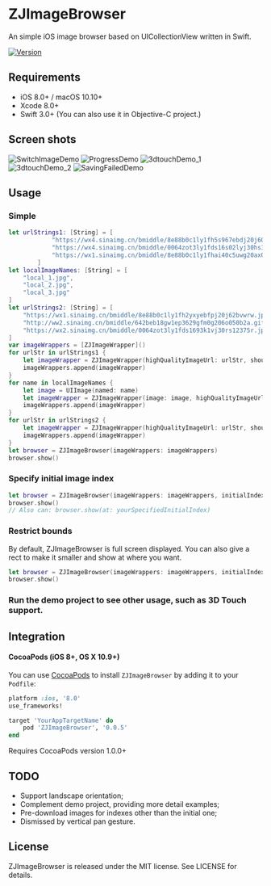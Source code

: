 # ZJImageBrowser
An simple iOS image browser based on UICollectionView written in Swift.

[![Version](https://img.shields.io/badge/pod-v0.0.5-brightgreen.svg)](https://img.shields.io/badge/pod-v0.0.4-brightgreen.svg)

## Requirements

- iOS 8.0+ / macOS 10.10+ 
- Xcode 8.0+
- Swift 3.0+ (You can also use it in Objective-C project.)

## Screen shots
![SwitchImageDemo](http://wx3.sinaimg.cn/mw690/71842c1aly1fhkqr7axc6g20dc0npx6q.gif)
![ProgressDemo](https://wx4.sinaimg.cn/large/71842c1aly1fhkqr0ax2mg20dc0npb2c.gif)
![3dtouchDemo_1](https://wx4.sinaimg.cn/large/71842c1aly1fhkqqlmdisg20dc0np7wi.gif)
![3dtouchDemo_2](https://wx3.sinaimg.cn/large/71842c1aly1fhkqqgu4vbg20dc0npnpd.gif)
![SavingFailedDemo](https://wx2.sinaimg.cn/large/71842c1aly1fhkqqrfh9fg20dc0npkjm.gif)

## Usage
### Simple 
```swift
let urlStrings1: [String] = [
            "https://wx4.sinaimg.cn/bmiddle/8e88b0c1ly1fh5s967ebdj20j60rpn3l.jpg",
            "https://wx4.sinaimg.cn/bmiddle/0064zot3ly1fds16s02lyj30hs1ysq9h.jpg",
            "https://wx1.sinaimg.cn/bmiddle/8e88b0c1ly1fhai40c5uwg20ax0k04qt.gif",
        ]
let localImageNames: [String] = [
    "local_1.jpg",
    "local_2.jpg",
    "local_3.jpg"
]
let urlStrings2: [String] = [
    "https://wx1.sinaimg.cn/bmiddle/8e88b0c1ly1fh2yxyebfpj20j62bvwrw.jpg",
    "http://ww2.sinaimg.cn/bmiddle/642beb18gw1ep3629gfm0g206o050b2a.gif",
    "https://wx2.sinaimg.cn/bmiddle/0064zot3ly1fds1693k1vj30rs12375r.jpg"
]
var imageWrappers = [ZJImageWrapper]()
for urlStr in urlStrings1 {
    let imageWrapper = ZJImageWrapper(highQualityImageUrl: urlStr, shouldDownloadImage: true, placeholderImage: nil, imageContainer: nil)
    imageWrappers.append(imageWrapper)
}
for name in localImageNames {
    let image = UIImage(named: name)
    let imageWrapper = ZJImageWrapper(image: image, highQualityImageUrl: nil, shouldDownloadImage: false, placeholderImage: image, imageContainer: nil)
    imageWrappers.append(imageWrapper)
}
for urlStr in urlStrings2 {
    let imageWrapper = ZJImageWrapper(highQualityImageUrl: urlStr, shouldDownloadImage: true, placeholderImage: nil, imageContainer: nil)
    imageWrappers.append(imageWrapper)
}
let browser = ZJImageBrowser(imageWrappers: imageWrappers)
browser.show()
```

### Specify initial image index
```swift
let browser = ZJImageBrowser(imageWrappers: imageWrappers, initialIndex: yourSpecifiedInitialIndex)
browser.show()
// Also can: browser.show(at: yourSpecifiedInitialIndex)
```

### Restrict bounds
By default, ZJImageBrowser is full screen displayed. You can also give a rect to make it smaller and show at where you want.
```swift
let browser = ZJImageBrowser(imageWrappers: imageWrappers, initialIndex: yourSpecifiedInitialIndex, containerRect: yourSpecifiedRect)
browser.show()
```

### Run the demo project to see other usage, such as 3D Touch support.

## Integration

#### CocoaPods (iOS 8+, OS X 10.9+)

You can use [CocoaPods](http://cocoapods.org/) to install `ZJImageBrowser` by adding it to your `Podfile`:

```ruby
platform :ios, '8.0'
use_frameworks!

target 'YourAppTargetName' do
	pod 'ZJImageBrowser', '0.0.5'
end
```

Requires CocoaPods version 1.0.0+

## TODO

* Support landscape orientation;
* Complement demo project, providing more detail examples;
* Pre-download images for indexes other than the initial one;
* Dismissed by vertical pan gesture.


## License

ZJImageBrowser is released under the MIT license. See LICENSE for details.